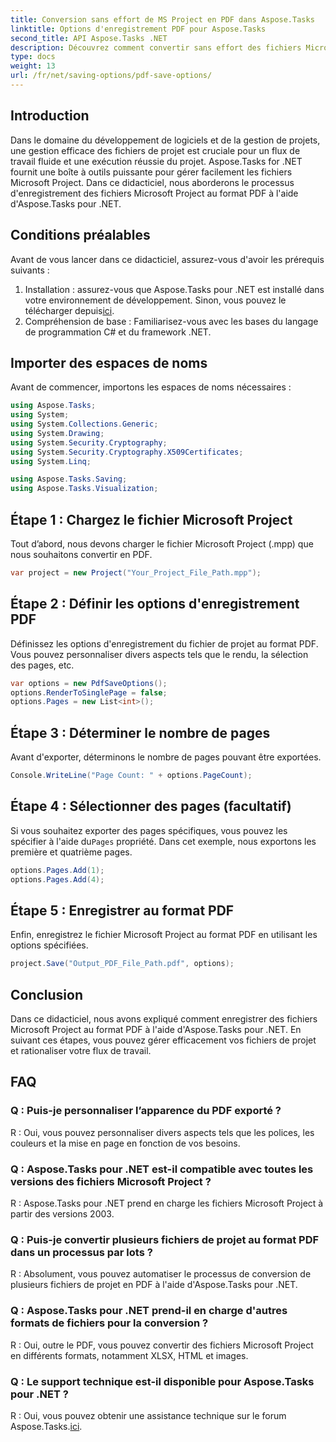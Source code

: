 ```yaml
---
title: Conversion sans effort de MS Project en PDF dans Aspose.Tasks
linktitle: Options d'enregistrement PDF pour Aspose.Tasks
second_title: API Aspose.Tasks .NET
description: Découvrez comment convertir sans effort des fichiers Microsoft Project en PDF à l'aide d'Aspose.Tasks pour .NET. Améliorez votre flux de travail de gestion de projet.
type: docs
weight: 13
url: /fr/net/saving-options/pdf-save-options/
---
```

## Introduction
Dans le domaine du développement de logiciels et de la gestion de projets, une gestion efficace des fichiers de projet est cruciale pour un flux de travail fluide et une exécution réussie du projet. Aspose.Tasks for .NET fournit une boîte à outils puissante pour gérer facilement les fichiers Microsoft Project. Dans ce didacticiel, nous aborderons le processus d'enregistrement des fichiers Microsoft Project au format PDF à l'aide d'Aspose.Tasks pour .NET. 
## Conditions préalables
Avant de vous lancer dans ce didacticiel, assurez-vous d'avoir les prérequis suivants :
1.  Installation : assurez-vous que Aspose.Tasks pour .NET est installé dans votre environnement de développement. Sinon, vous pouvez le télécharger depuis[ici](https://releases.aspose.com/tasks/net/).
2. Compréhension de base : Familiarisez-vous avec les bases du langage de programmation C# et du framework .NET.

## Importer des espaces de noms
Avant de commencer, importons les espaces de noms nécessaires :
```csharp
using Aspose.Tasks;
using System;
using System.Collections.Generic;
using System.Drawing;
using System.Security.Cryptography;
using System.Security.Cryptography.X509Certificates;
using System.Linq;

using Aspose.Tasks.Saving;
using Aspose.Tasks.Visualization;
```

## Étape 1 : Chargez le fichier Microsoft Project
Tout d’abord, nous devons charger le fichier Microsoft Project (.mpp) que nous souhaitons convertir en PDF.
```csharp
var project = new Project("Your_Project_File_Path.mpp");
```
## Étape 2 : Définir les options d'enregistrement PDF
Définissez les options d'enregistrement du fichier de projet au format PDF. Vous pouvez personnaliser divers aspects tels que le rendu, la sélection des pages, etc.
```csharp
var options = new PdfSaveOptions();
options.RenderToSinglePage = false;
options.Pages = new List<int>();
```
## Étape 3 : Déterminer le nombre de pages
Avant d'exporter, déterminons le nombre de pages pouvant être exportées.
```csharp
Console.WriteLine("Page Count: " + options.PageCount);
```
## Étape 4 : Sélectionner des pages (facultatif)
 Si vous souhaitez exporter des pages spécifiques, vous pouvez les spécifier à l'aide du`Pages` propriété. Dans cet exemple, nous exportons les première et quatrième pages.
```csharp
options.Pages.Add(1);
options.Pages.Add(4);
```
## Étape 5 : Enregistrer au format PDF
Enfin, enregistrez le fichier Microsoft Project au format PDF en utilisant les options spécifiées.
```csharp
project.Save("Output_PDF_File_Path.pdf", options);
```

## Conclusion
Dans ce didacticiel, nous avons expliqué comment enregistrer des fichiers Microsoft Project au format PDF à l'aide d'Aspose.Tasks pour .NET. En suivant ces étapes, vous pouvez gérer efficacement vos fichiers de projet et rationaliser votre flux de travail.
## FAQ
### Q : Puis-je personnaliser l’apparence du PDF exporté ?
R : Oui, vous pouvez personnaliser divers aspects tels que les polices, les couleurs et la mise en page en fonction de vos besoins.
### Q : Aspose.Tasks pour .NET est-il compatible avec toutes les versions des fichiers Microsoft Project ?
R : Aspose.Tasks pour .NET prend en charge les fichiers Microsoft Project à partir des versions 2003.
### Q : Puis-je convertir plusieurs fichiers de projet au format PDF dans un processus par lots ?
R : Absolument, vous pouvez automatiser le processus de conversion de plusieurs fichiers de projet en PDF à l'aide d'Aspose.Tasks pour .NET.
### Q : Aspose.Tasks pour .NET prend-il en charge d'autres formats de fichiers pour la conversion ?
R : Oui, outre le PDF, vous pouvez convertir des fichiers Microsoft Project en différents formats, notamment XLSX, HTML et images.
### Q : Le support technique est-il disponible pour Aspose.Tasks pour .NET ?
 R : Oui, vous pouvez obtenir une assistance technique sur le forum Aspose.Tasks.[ici](https://forum.aspose.com/c/tasks/15).